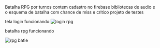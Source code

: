 Batalha RPG por turnos contem cadastro no firebase 
bibliotecas de audio e o esquema de batalha com chance de miss e critico 
projeto de testes


tela login funcionando
![login rpg](https://user-images.githubusercontent.com/42320368/90463749-14896200-e0e2-11ea-9b93-85d6787b3f74.PNG)

batalha rpg funcionando 

![rpg batle](https://user-images.githubusercontent.com/42320368/90463758-1bb07000-e0e2-11ea-90e8-715560ae7a2f.PNG)



